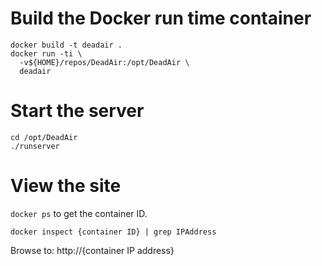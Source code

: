 # Build the Docker run time container
```
docker build -t deadair .
docker run -ti \
  -v${HOME}/repos/DeadAir:/opt/DeadAir \
  deadair
```
# Start the server
```
cd /opt/DeadAir
./runserver
```
# View the site
   `docker ps`
to get the container ID.

   `docker inspect {container ID} | grep IPAddress`

Browse to:
       http://{container IP address}
